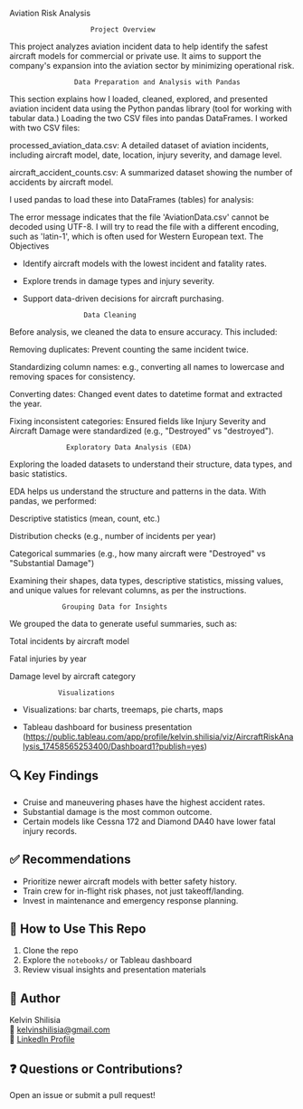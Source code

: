Aviation Risk Analysis

                        Project Overview
This project analyzes aviation incident data to help identify the safest aircraft models for commercial or private use. It aims to support the company's expansion into the aviation sector by minimizing operational risk.

                    Data Preparation and Analysis with Pandas
This section explains how I loaded, cleaned, explored, and presented aviation incident data using the Python pandas library (tool for working with tabular data.)
Loading the two CSV files into pandas DataFrames.
I worked with two CSV files:

processed_aviation_data.csv: A detailed dataset of aviation incidents, including aircraft model, date, location, injury severity, and damage level.

aircraft_accident_counts.csv: A summarized dataset showing the number of accidents by aircraft model.

I used pandas to load these into DataFrames (tables) for analysis:

The error message indicates that the file 'AviationData.csv' cannot be decoded using UTF-8. I will try to read the file with a different encoding, such as 'latin-1', which is often used for Western European text.
The Objectives
- Identify aircraft models with the lowest incident and fatality rates.
- Explore trends in damage types and injury severity.
- Support data-driven decisions for aircraft purchasing.
  
                     Data Cleaning
Before analysis, we cleaned the data to ensure accuracy. This included:

Removing duplicates: Prevent counting the same incident twice.

Standardizing column names: e.g., converting all names to lowercase and removing spaces for consistency.

Converting dates: Changed event dates to datetime format and extracted the year.

Fixing inconsistent categories: Ensured fields like Injury Severity and Aircraft Damage were standardized (e.g., "Destroyed" vs "destroyed").


                  Exploratory Data Analysis (EDA)

Exploring the loaded datasets to understand their structure, data types, and basic statistics.

EDA helps us understand the structure and patterns in the data. With pandas, we performed:

Descriptive statistics (mean, count, etc.)

Distribution checks (e.g., number of incidents per year)

Categorical summaries (e.g., how many aircraft were "Destroyed" vs "Substantial Damage")

Examining their shapes, data types, descriptive statistics, missing values, and unique values for relevant columns, as per the instructions.

                 Grouping Data for Insights
We grouped the data to generate useful summaries, such as:

Total incidents by aircraft model

Fatal injuries by year

Damage level by aircraft category

                Visualizations

- Visualizations: bar charts, treemaps, pie charts, maps







- Tableau dashboard for business presentation (https://public.tableau.com/app/profile/kelvin.shilisia/viz/AircraftRiskAnalysis_17458565253400/Dashboard1?publish=yes)

## 🔍 Key Findings
- Cruise and maneuvering phases have the highest accident rates.
- Substantial damage is the most common outcome.
- Certain models like Cessna 172 and Diamond DA40 have lower fatal injury records.

## ✅ Recommendations
- Prioritize newer aircraft models with better safety history.
- Train crew for in-flight risk phases, not just takeoff/landing.
- Invest in maintenance and emergency response planning.

## 🧭 How to Use This Repo
1. Clone the repo
2. Explore the `notebooks/` or Tableau dashboard
3. Review visual insights and presentation materials

## 👤 Author
Kelvin Shilisia  
📧 kelvinshilisia@gmail.com  
🔗 [LinkedIn Profile](https://www.linkedin.com/in/your-profile)

## ❓ Questions or Contributions?
Open an issue or submit a pull request!



